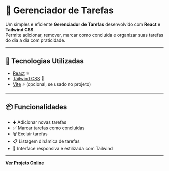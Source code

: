 # 📝 Gerenciador de Tarefas

Um simples e eficiente **Gerenciador de Tarefas** desenvolvido com **React** e **Tailwind CSS**.  
Permite adicionar, remover, marcar como concluída e organizar suas tarefas do dia a dia com praticidade.

---

## 🚀 Tecnologias Utilizadas
- [React](https://reactjs.org/) ⚛️
- [Tailwind CSS](https://tailwindcss.com/) 🎨
- [Vite](https://vitejs.dev/) ⚡ (opcional, se usado no projeto)

---

## 📦 Funcionalidades
- ➕ Adicionar novas tarefas  
- ✅ Marcar tarefas como concluídas  
- 🗑️ Excluir tarefas  
- 📋 Listagem dinâmica de tarefas  
- 🎨 Interface responsiva e estilizada com Tailwind  

---

**[Ver Projeto Online](https://gerenciador-de-tarefas-pmev.vercel.app/)**
